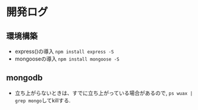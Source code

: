 # 開発ログ

## 環境構築
  * express()の導入 `npm install express -S`
  * mongooseの導入 `npm install mongoose -S`

## mongodb
  * 立ち上がらないときは、すでに立ち上がっている場合があるので, `ps wuax | grep mongo`してkillする. 
